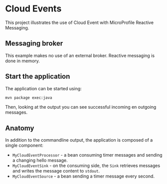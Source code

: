 Cloud Events
============

This project illustrates the use of Cloud Event with MicroProfile Reactive Messaging.

## Messaging broker

This example makes no use of an external broker. Reactive messaging is done in memory.

## Start the application

The application can be started using:

```bash
mvn package exec:java
```

Then, looking at the output you can see successful incoming en outgoing messages.

## Anatomy

In addition to the commandline output, the application is composed of a single component:

* `MyCloudEventProcessor` - a bean consuming timer messages and sending a changing hello message.
* `MyCloudEventSink` - on the consuming side, the `Sink` retrieves messages and writes the message content to `stdout`.
* `MyCloudEventSource`  - a bean sending a timer message every second.

